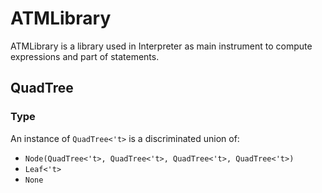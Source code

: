 # ATMLibrary

ATMLibrary is a library used in Interpreter as main instrument to compute expressions and part of statements.

## QuadTree
### Type
An instance of `QuadTree<'t>` is a discriminated union of:
* `Node(QuadTree<'t>, QuadTree<'t>, QuadTree<'t>, QuadTree<'t>)`
* `Leaf<'t>`
* `None`
